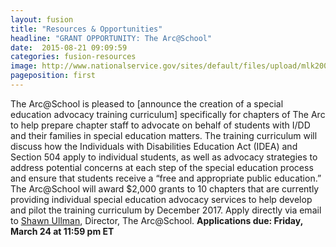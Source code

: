 ```yaml
---
layout: fusion
title: "Resources & Opportunities"
headline: "GRANT OPPORTUNITY: The Arc@School"
date:  2015-08-21 09:09:59
categories: fusion-resources
image: http://www.nationalservice.gov/sites/default/files/upload/mlk2005_noline.jpg
pageposition: first
---
```

The Arc@School is pleased to [announce the creation of a special education advocacy training curriculum] specifically for chapters of The Arc to help prepare chapter staff to advocate on behalf of students with I/DD and their families in special education matters.  The training curriculum will discuss how the Individuals with Disabilities Education Act (IDEA) and Section 504 apply to individual students, as well as advocacy strategies to address potential concerns at each step of the special education process and ensure that students receive a “free and appropriate public education.” The Arc@School will award $2,000 grants to 10 chapters that are currently providing individual special education advocacy services to help develop and pilot the training curriculum by December 2017. Apply directly via email to <a href="mailto:ullman@thearc.org">Shawn Ullman</a>, Director, The Arc@School. <strong>Applications due: Friday, March 24 at 11:59 pm ET</strong>